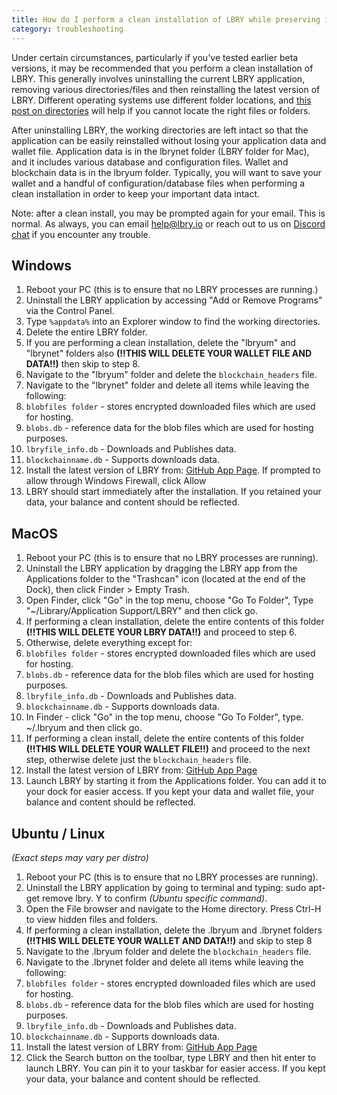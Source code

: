 ```yaml
---
title: How do I perform a clean installation of LBRY while preserving important data?
category: troubleshooting
---
```


Under certain circumstances, particularly if you've tested earlier beta versions, it may be recommended that you perform a clean installation of LBRY.  This generally involves uninstalling the current LBRY application, removing various directories/files and then reinstalling the latest version of LBRY. Different operating systems use different folder locations, and [this post on directories](https://lbry.io/faq/lbry-directories) will help if you cannot locate the right files or folders.

After uninstalling LBRY, the working directories are left intact so that the application can be easily reinstalled without losing your application data and wallet file. Application data is in the lbrynet folder (LBRY folder for Mac), and it includes various database and configuration files. Wallet and blockchain data is in the lbryum folder. Typically, you will want to save your wallet and a handful of configuration/database files when performing a clean installation in order to keep your important data intact.

Note: after a clean install, you may be prompted again for your email. This is normal. As always, you can email [help@lbry.io](mailto:help@lbry.io) or reach out to us on [Discord chat](https://chat.lbry.io) if you encounter any trouble.

## Windows
1. Reboot your PC (this is to ensure that no LBRY processes are running.)
2. Uninstall the LBRY application by accessing "Add or Remove Programs" via the Control Panel.
3. Type `%appdata%` into an Explorer window to find the working directories.
4. Delete the entire LBRY folder.
5. If you are performing a clean installation, delete the "lbryum" and "lbrynet" folders also **(!!THIS WILL DELETE YOUR WALLET FILE AND DATA!!)** then skip to step 8.
6. Navigate to the "lbryum" folder and delete the `blockchain_headers` file.
7. Navigate to the "lbrynet" folder and delete all items while leaving the following:
 1. `blobfiles folder` - stores encrypted downloaded files which are used for hosting.
 2. `blobs.db` - reference data for the blob files which are used for hosting purposes.
 3. `lbryfile_info.db` - Downloads and Publishes data.
 4. `blockchainname.db` - Supports downloads data.
8. Install the latest version of LBRY from: [GitHub App Page](https://github.com/lbryio/lbry-desktop/releases "GitHub App Page"). If prompted to allow through Windows Firewall, click Allow
9. LBRY should start immediately after the installation. If you retained your data, your balance and content should be reflected.

## MacOS
1. Reboot your PC (this is to ensure that no LBRY processes are running).
2. Uninstall the LBRY application by dragging the LBRY app from the Applications folder to the "Trashcan" icon (located at the end of the Dock), then click Finder > Empty Trash.
3. Open Finder, click "Go" in the top menu, choose "Go To Folder", Type "~/Library/Application Support/LBRY" and then click go.
4. If performing a clean installation, delete the entire contents of this folder **(!!THIS WILL DELETE YOUR LBRY DATA!!)** and proceed to step 6.
5. Otherwise, delete everything except for:
 1. `blobfiles folder` - stores encrypted downloaded files which are used for hosting.
 2. `blobs.db` - reference data for the blob files which are used for hosting purposes.
 3. `lbryfile_info.db` - Downloads and Publishes data.
 4. `blockchainname.db` - Supports downloads data.
6. In Finder - click "Go" in the top menu, choose "Go To Folder", type. ~/.lbryum and then click go.
7. If performing a clean install, delete the entire contents of this folder **(!!THIS WILL DELETE YOUR WALLET FILE!!)** and proceed to the next step, otherwise delete just the `blockchain_headers` file.
8. Install the latest version of LBRY from: [GitHub App Page](https://github.com/lbryio/lbry-desktop/releases "GitHub App Page")
9. Launch LBRY by starting it from the Applications folder.  You can add it to your dock for easier access.  If you kept your data and wallet file, your balance and content should be reflected.

## Ubuntu / Linux
*(Exact steps may vary per distro)*
1. Reboot your PC (this is to ensure that no LBRY processes are running).
2. Uninstall the LBRY application by going to terminal and typing: sudo apt-get remove lbry. Y to confirm *(Ubuntu specific command)*.
3. Open the File browser and navigate to the Home directory. Press Ctrl-H to view hidden files and folders.
5. If performing a clean installation, delete the .lbryum and .lbrynet folders **(!!THIS WILL DELETE YOUR WALLET AND DATA!!)** and skip to step 8
6. Navigate to the .lbryum folder and delete the `blockchain_headers` file.
7. Navigate to the .lbrynet folder and delete all items while leaving the following:
 1. `blobfiles folder` - stores encrypted downloaded files which are used for hosting.
 2. `blobs.db` - reference data for the blob files which are used for hosting purposes.
 3. `lbryfile_info.db` - Downloads and Publishes data.
 4. `blockchainname.db` - Supports downloads data.
8. Install the latest version of LBRY from: [GitHub App Page](https://github.com/lbryio/lbry-desktop/releases "GitHub App Page")
9. Click the Search button on the toolbar, type LBRY and then hit enter to launch LBRY.  You can pin it to your taskbar for easier access. If you kept your data, your balance and content should be reflected.
